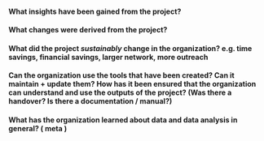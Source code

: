 #### What insights have been gained from the project?
#### What changes were derived from the project?
#### What did the project *sustainably* change in the organization? e.g. time savings, financial savings, larger network, more outreach
#### Can the organization use the tools that have been created? Can it maintain + update them? How has it been ensured that the organization can understand and use the outputs of the project? (Was there a handover? Is there a documentation / manual?)
#### What has the organization learned about data and data analysis in general? ( meta )